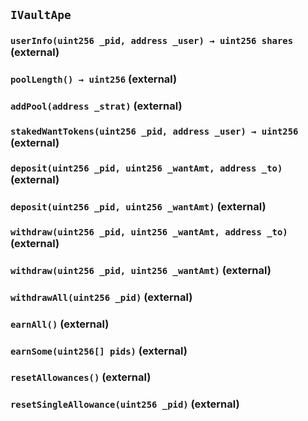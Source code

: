 ## `IVaultApe`






### `userInfo(uint256 _pid, address _user) → uint256 shares` (external)





### `poolLength() → uint256` (external)





### `addPool(address _strat)` (external)





### `stakedWantTokens(uint256 _pid, address _user) → uint256` (external)





### `deposit(uint256 _pid, uint256 _wantAmt, address _to)` (external)





### `deposit(uint256 _pid, uint256 _wantAmt)` (external)





### `withdraw(uint256 _pid, uint256 _wantAmt, address _to)` (external)





### `withdraw(uint256 _pid, uint256 _wantAmt)` (external)





### `withdrawAll(uint256 _pid)` (external)





### `earnAll()` (external)





### `earnSome(uint256[] pids)` (external)





### `resetAllowances()` (external)





### `resetSingleAllowance(uint256 _pid)` (external)






